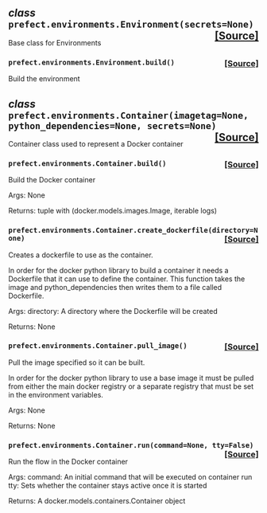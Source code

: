  ## _class_ **```prefect.environments.Environment```**```(secrets=None)```<span style="float:right;">[[Source]](https://github.com/PrefectHQ/prefect/tree/master/src/prefect/environments.py#L32)</span>
Base class for Environments

 ###  **```prefect.environments.Environment.build```**```()```<span style="float:right;">[[Source]](https://github.com/PrefectHQ/prefect/tree/master/src/prefect/environments.py#L42)</span>
Build the environment


 ## _class_ **```prefect.environments.Container```**```(imagetag=None, python_dependencies=None, secrets=None)```<span style="float:right;">[[Source]](https://github.com/PrefectHQ/prefect/tree/master/src/prefect/environments.py#L47)</span>
Container class used to represent a Docker container

 ###  **```prefect.environments.Container.build```**```()```<span style="float:right;">[[Source]](https://github.com/PrefectHQ/prefect/tree/master/src/prefect/environments.py#L75)</span>
Build the Docker container

Args:
None

Returns:
tuple with (docker.models.images.Image, iterable logs)

 ###  **```prefect.environments.Container.create_dockerfile```**```(directory=None)```<span style="float:right;">[[Source]](https://github.com/PrefectHQ/prefect/tree/master/src/prefect/environments.py#L133)</span>
Creates a dockerfile to use as the container.

In order for the docker python library to build a container it needs a
Dockerfile that it can use to define the container. This function takes the
image and python_dependencies then writes them to a file called Dockerfile.

Args:
directory: A directory where the Dockerfile will be created

Returns:
None

 ###  **```prefect.environments.Container.pull_image```**```()```<span style="float:right;">[[Source]](https://github.com/PrefectHQ/prefect/tree/master/src/prefect/environments.py#L118)</span>
Pull the image specified so it can be built.

In order for the docker python library to use a base image it must be pulled
from either the main docker registry or a separate registry that must be set in
the environment variables.

Args:
None

Returns:
None

 ###  **```prefect.environments.Container.run```**```(command=None, tty=False)```<span style="float:right;">[[Source]](https://github.com/PrefectHQ/prefect/tree/master/src/prefect/environments.py#L95)</span>
Run the flow in the Docker container

Args:
command: An initial command that will be executed on container run
tty: Sets whether the container stays active once it is started

Returns:
A docker.models.containers.Container object


